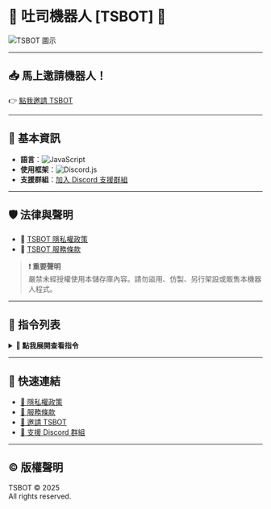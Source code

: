 # 🍞 吐司機器人 [TSBOT] 🍞

![TSBOT 圖示](https://api.tsbot.ddns-ip.net/icon.png)

---

## 📥 馬上邀請機器人！

👉 [點我邀請 TSBOT](https://invite.tsbot.ddns-ip.net/)

---

## 🧩 基本資訊

- **語言**：![JavaScript](https://img.shields.io/badge/程式語言-JavaScript-yellow.svg?style=flat-square&logo=javascript)
- **使用框架**：![Discord.js](https://img.shields.io/badge/機器人框架-Discord.js-blue.svg?style=flat-square&logo=discord)
- **支援群組**：[加入 Discord 支援群組](https://discord.tsbot.ddns-ip.net/)

---

## 🛡️ 法律與聲明

- 🔗 [TSBOT 隱私權政策](https://tsbot.ddns-ip.net/privacypolicy)  
- 🔗 [TSBOT 服務條款](https://tsbot.ddns-ip.net/tos)

> **❗ 重要聲明**  
> 嚴禁未經授權使用本儲存庫內容。請勿盜用、仿製、另行架設或販售本機器人程式。

---

## 📜 指令列表

<details>
<summary><strong>📂 點我展開查看指令</strong></summary>

- ✳️ `/圖片系統-生成圖片`  
- ✳️ `/資訊系統-查詢mc伺服器狀態`

🔍 想查看更多？請輸入 `/help` 查詢完整功能！

</details>

---

## 🔗 快速連結

- [📄 隱私權政策](https://tsbot.ddns-ip.net/privacypolicy)
- [📑 服務條款](https://tsbot.ddns-ip.net/tos)
- [🤖 邀請 TSBOT](https://invite.tsbot.ddns-ip.net/)
- [💬 支援 Discord 群組](https://discord.tsbot.ddns-ip.net/)

---

## © 版權聲明

TSBOT © 2025  
All rights reserved.
